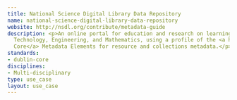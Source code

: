 ```yaml
---
title: National Science Digital Library Data Repository
name: national-science-digital-library-data-repository
website: http://nsdl.org/contribute/metadata-guide
description: <p>An online portal for education and research on learning in Science,
  Technology, Engineering, and Mathematics, using a profile of the <a href="http://www.dcc.ac.uk/resources/metadata-standards/dublin-core">Dublin
  Core</a> Metadata Elements for resource and collections metadata.</p>
standards:
- dublin-core
disciplines:
- Multi-disciplinary
type: use_case
layout: use_case
---
```


